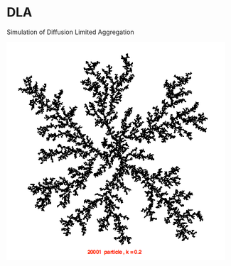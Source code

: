 # DLA
Simulation of Diffusion Limited Aggregation

![0.2 stickiness](DLA_simulation.png?raw=true "DLA simulation example")
